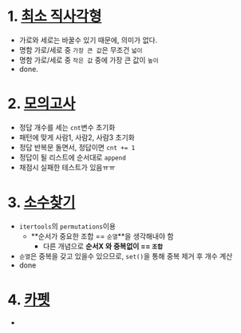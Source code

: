 # 1. <a href="https://school.programmers.co.kr/learn/courses/30/lessons/86491">최소 직사각형</a>
- 가로와 세로는 바꿀수 있기 때문에, 의미가 없다.
- 명함 가로/세로 중 `가장 큰 값`은 무조건 `넓이`
- 명함 가로/세로 중 `작은 값` 중에 가장 큰 값이 `높이`
- done.

# 2. <a href="https://school.programmers.co.kr/learn/courses/30/lessons/42840">모의고사</a>
- 정답 개수를 세는 `cnt`변수 초기화
- 패턴에 맞게 사람1, 사람2, 사람3 초기화
- 정답 반복문 돌면서, 정답이면 `cnt += 1`
- 정답이 될 리스트에 순서대로 `append`
- 채점시 실패한 테스트가 있음ㅠㅠ

# 3. <a href="https://school.programmers.co.kr/learn/courses/30/lessons/42839">소수찾기</a>
- `itertools`의 `permutations`이용
  - **순서가 중요한 조합 == `순열`**을 생각해내야 함
    - 다른 개념으로 **순서X 와 중복없이 == `조합`**
- `순열`은 중복을 갖고 있을수 있으므로, `set()`을 통해 중복 제거 후 개수 계산
- done

# 4. <a href="https://school.programmers.co.kr/learn/courses/30/lessons/42842">카펫</a>
- 